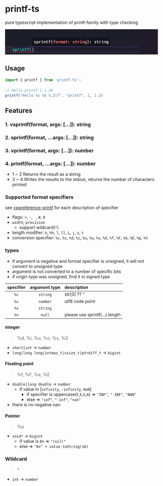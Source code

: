 # printf-ts

pure typescript implementation of printf-family with type checking

![preview](./preview.gif)

## Usage

```typescript
import { printf } from 'printf-ts';

// Hello printf 1 1.20
printf("Hello %s %d %.2lf", "printf", 1, 1.2)
```

## Features

### 1. vsprintf(format, args: [...]): string
### 2. sprintf(format, ...args: [...]): string
### 3. vprintf(format, args: [...]): number
### 4. printf(format, ...args: [...]): number

- 1 ~ 2 Returns the result as a string
- 3 ~ 4 Writes the results to the stdout, returns the number of characters printed

### Supported format specifiers

see [cppreference-printf](https://en.cppreference.com/w/c/io/fprintf) for each description of specifier

- flags: `+`, `-`, ` `, `#`, `0`
- `width`, `precision`
    - support wildcard(`*`)
- length modifier: `h`, `hh`, `l`, `ll`, `L`, `j`, `z`, `t`
- conversion specifier: `%c`, `%s`, `%d`, `%i`, `%u`, `%o`, `%x`, `%X`, `%f`, `%F`, `%e`, `%E`, `%p`, `%%`


### types

- if argument is negative and format specifier is unsigned, it will not convert to unsigned type
- argument is not converted to a number of specific bits
- if origin type was unsigned, find it in signed type

| specifier | argument type | description |
| :---: | :---: | :--- |
| `%c` | `string` | str[0] ?? '' |
| `%c` | `number` | utf8 code point |
| `%s` | `string` | |
| `%n` | `null` | please use sprintf(...).length |

#### integer
> %d, %i, %u, %o, %x, %X
- `short|int` -> `number`
- `long|long long|intmax_t|ssize_t|ptrdiff_t` -> `bigint`

#### Floating point
> %f, %F, %e, %E
- `double|long double` -> `number`
    - if value in [`infinity`, `-infinity`, `NaN`]
        - if specifier is uppercase(`F`,`E`,`G`,`A`) => `"INF"`, `"-INF"`, `"NAN"`
        - else => `"inf"`, `"-inf"`, `"nan"`
- there is no negative nan

#### Pointer
> %p
- `void*` -> `bigint`
    - if value is `0n` => `"(nil)"`
    - else => `"0x" + value.toString(16)`

### Wildcard
> \*
- `int` -> `number`